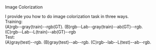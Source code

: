 Image Colorization

I provide you how to do image colorization task in three ways.  
Training:  
(A)rgb--gray(train)--rgb(GT). 
(B)rgb--Lab--gray(train)--ab(GT)--rgb. 
(C)rgb--Lab--L(train)--ab(GT)--rgb  
Test:  
(A)gray(test)--rgb. 
(B)gray(test)--ab--rgb. 
(C)rgb--lab--L(test)--ab--rgb. 
